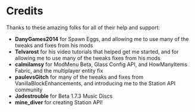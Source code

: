 # Credits

Thanks to these amazing folks for all of their help and support:

- **DanyGames2014** for Spawn Eggs, and allowing me to use many of the tweaks and fixes from his mods
- **Telvarost** for his video tutorials that helped get me started, and for allowing me to use many of the tweaks fixes from his mods
- **calmilamsy** for ModMenu Beta, Glass Config API, and HowManyItems Fabric, and the multiplayer entity fix
- **paulevsGitch** for many of the tweaks and fixes from VanillaBlockEnhancements, and introducing me to the Station API community
- **Jadestrouble** for Beta 1.7.3 Music Discs
- **mine_diver** for creating Station API!
